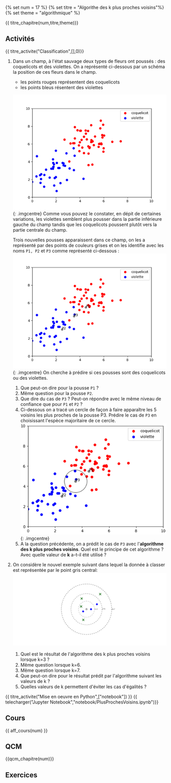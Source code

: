 
{% set num = 17 %}
{% set titre = "Algorithe des k plus proches voisins"%}
{% set theme = "algorithmique" %}

{{ titre_chapitre(num,titre,theme)}}
 
## Activités 
 
{{ titre_activite("Classification",[],0)}}


1. Dans un champ, à l'état sauvage deux types de fleurs ont poussés : des coquelicots et des violettes. On a représenté ci-dessous par un schéma la position de ces fleurs dans le champ.

    * les points rouges représentent des coquelicots
    * les points bleus résentent des violettes 

    ![champ](./images/C17/champ.png){: .imgcentre}
    Comme vous pouvez le constater, en dépit de certaines variations, les violettes semblent plus pousser dans la partie inférieure gauche du champ tandis que les coquelicots poussent plutôt vers la partie centrale du champ. 

    Trois nouvelles pousses apparaissent dans ce champ, on les a représenté par des points de couleurs grises et on les identifie avec les noms `P1, P2` et `P3` comme représenté ci-dessous :
    ![pousses](./images/C17/champ-pousses.png){: .imgcentre}
    On cherche à prédire si ces pousses sont des coquelicots ou des violettes.

    1. Que peut-on dire pour la pousse `P1` ?
    2. Même question pour la pousse `P2`.
    3. Que dire du cas de `P3` ? Peut-on répondre avec le même niveau de confiance que pour `P1` et `P2` ?
    4. Ci-dessous on a tracé un cercle de façon à faire apparaître les 5 voisins les plus proches de la pousse P3. Prédire le cas de `P3` en choisissant l'espèce majoritaire de ce cercle.
    ![pousses](./images/C17/ppv5.png){: .imgcentre}
    5. A la question précédente, on a prédit le cas de `P3` avec l'**algorithme des k plus proches voisins**. Quel est le principe de cet algorithme ? Avec quelle valeur de **k** a-t-il été utilisé ?

2. On considère le nouvel exemple suivant dans lequel la donnée à classer est représentée par le point gris central:
![knn](./images/C17/knn.png)

    1. Quel est le résultat de l'algorithme des k plus proches voisins lorsque k=3 ?
    2. Même question lorsque k=6.
    3. Même question lorsque k=7.
    4. Que peut-on dire pour le résultat prédit par l'algorithme suivant les valeurs de k ?
    5. Quelles valeurs de k permettent d'éviter les cas d'égalités ?

{{ titre_activite("Mise en oeuvre en Python",["notebook"]) }}
{{ telecharger("Jupyter Notebook","notebook/PlusProchesVoisins.ipynb")}}


## Cours

{{ aff_cours(num) }}


## QCM

{{qcm_chapitre(num)}} 


## Exercices
